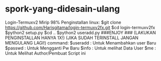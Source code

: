 # spork-yang-didesain-ulang
Login-Termuxv2 Mirip 98% Penginstallan linux: $git clone https://github.com/Harisgitama/login-termuxv2fx.git $cd login-termuxv2fx $python2 setup.py $cd .. $python2 useradd.py ###ENJOY ###  (LAKUKAN PENGINSTALLAN HANYA 1X!) (JIKA SUDAH TERINSTALL JANGAN MENGULANG LAGI!)  command: $useradd : Untuk Menambahkan user Baru $passwd : Untuk Mengganti Pw Baru $info : Untuk melihat Data User $me : Untuk Melihat Author/Pembuat Script ini
